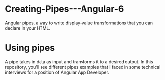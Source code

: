 # Creating-Pipes---Angular-6

Angular pipes, a way to write display-value transformations that you can declare in your HTML.

# Using pipes

A pipe takes in data as input and transforms it to a desired output. In this repository, you'll see different pipes examples that I faced in some technical interviews for a position of Angular App Developer.
